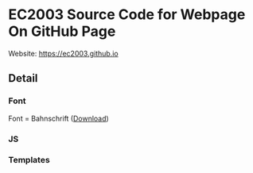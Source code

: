 # EC2003 Source Code for Webpage On GitHub Page
Website: https://ec2003.github.io

## Detail

### Font
Font = Bahnschrift ([Download](https://8d999d6a.rocketcdn.me/download/bahnschrift/?ind=1612722479982&filename=Bahnschrift-Font-Family.zip&wpdmdl=72001&refresh=67198779077801729726329))

### JS

### Templates

